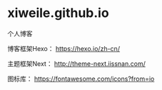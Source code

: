 # xiweile.github.io
个人博客

博客框架Hexo： https://hexo.io/zh-cn/

主题框架Next： http://theme-next.iissnan.com/

图标库： https://fontawesome.com/icons?from=io
